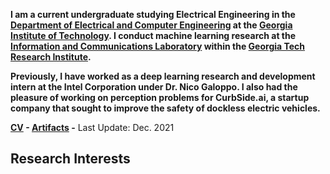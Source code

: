 **I am a current undergraduate studying Electrical Engineering in the [Department of Electrical and Computer Engineering](https://www.ece.gatech.edu/) at the [Georgia Institute of Technology](https://www.gatech.edu/). I conduct machine learning research at the [Information and Communications Laboratory](https://www.gtri.gatech.edu/laboratories/information-and-communications-laboratory) within the [Georgia Tech Research Institute](https://www.gtri.gatech.edu/).**

**Previously, I have worked as a deep learning research and development intern at the Intel Corporation under Dr. Nico Galoppo. I also had the pleasure of working on perception problems for CurbSide.ai, a startup company that sought to improve the safety of dockless electric vehicles.**

**[CV](/assets/pdf/Blair_Johnson_CV_Website.pdf) - [**Artifacts**](/artifacts.md) -** Last Update: Dec. 2021

## Research Interests
